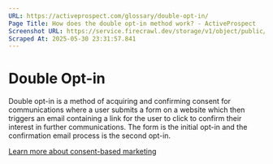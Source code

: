 ```yaml
---
URL: https://activeprospect.com/glossary/double-opt-in/
Page Title: How does the double opt-in method work? - ActiveProspect
Screenshot URL: https://service.firecrawl.dev/storage/v1/object/public/media/screenshot-4133c237-18d2-4167-9d80-e25743e60e3d.png
Scraped At: 2025-05-30 23:31:57.841
---
```

# Double Opt-in

Double opt-in is a method of acquiring and confirming consent for communications where a user submits a form on a website which then triggers an email containing a link for the user to click to confirm their interest in further communications. The form is the initial opt-in and the confirmation email process is the second opt-in.

[Learn more about consent-based marketing](https://activeprospect.com/blog/what-is-consent-based-marketing/)

